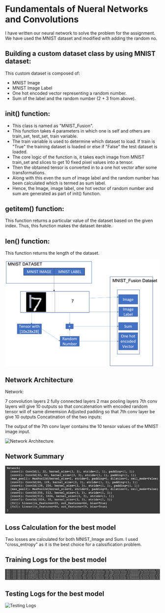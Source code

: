 

# Fundamentals of Nueral Networks and Convolutions

I have written our neural network to solve the problem for the assignment. We have used the MNIST dataset and modified with adding the random no.



## **Building a custom dataset class by using MNIST dataset:**
This custom dataset is composed of:

* MNIST Image
* MNIST Image Label
* One hot encoded vector representing a random number.
* Sum of the label and the random number (2 + 3 from above).
## **__init__() function:**
* This class is named as "MNIST_Fusion".
* This function takes 4 parameters in which one is self and others are train_set, test_set, train variable.
* The train variable is used to determine which dataset to load. If train is "True" the training dataset is loaded or else if "False" the test dataset is loaded.
* The core logic of the function is, it takes each image from MNIST train_set and slices to get 10 fixed pixel values into a tensor.
* Then the obtained tensor is converted in to a one hot vector after some transformations.
* Along with this even the sum of image label and the random number has been calculated which is termed as sum label.
* Hence, the Image, image label, one hot vector of random number and sum are generated as part of init() function.
## **__getitem__() function:**
This function returns a particular value of the dataset based on the given index. Thus, this function makes the dataset iterable.

## **__len__() function:**
This function returns the length of the dataset.

![Data Representation](https://github.com/NSR9/EVA8/blob/main/pytorch/dataset%20rep.png)

## **Network Architecture**
Network:

7 convolution layers
2 fully connected layers
2 max pooling layers
7th conv layers will give 10 outputs so that concatenation with encoded random tensor will of same dimemsion
Adjusted padding so that 7th conv layer be give 10 outputs
Concatination of the two inputs:

The output of the 7th conv layer contains the 10 tensor values of the MNIST image input.

![Network Architecture](https://user-images.githubusercontent.com/50147394/119181866-7bbdb380-ba72-11eb-9f8d-8f0e5718380a.jpg)

## **Network Summary**

![Network Summary](https://github.com/NSR9/EVA8/blob/main/pytorch/Screenshot%202023-01-06%20at%202.49.30%20PM.png)

## **Loss Calculation for the best model**
Two losses are calculated for both MNIST_Image and Sum. I used "cross_entropy" as it is the best choice for a calssification problem.


## **Training Logs for the best model**

![Training Logs](https://github.com/NSR9/EVA8/blob/main/pytorch/Screenshot%202023-01-06%20at%204.32.23%20PM.png)


## **Testing Logs for the best model**

![Testing Logs](https://user-images.githubusercontent.com/50147394/119184617-e45a5f80-ba75-11eb-844c-6368ac093215.JPG)





